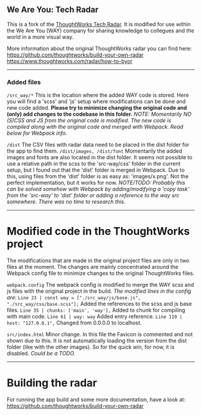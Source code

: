 ## We Are You: Tech Radar

This is a fork of the [ThoughtWorks Tech Radar](https://www.thoughtworks.com/radar).
It is modified for use within the We Are You (WAY) company for sharing knowledge to collegues and the world in a more visual way.

More information about the original ThoughtWorks radar you can find here:
https://github.com/thoughtworks/build-your-own-radar
https://www.thoughtworks.com/radar/how-to-byor

---

### Added files

`/src_way/*`
This is the location where the added WAY code is stored. Here you will find a 'scss' and 'js' setup where modifications can be done and new code added. **Please try to minimize changing the original code and (only) add changes to the codebase in this folder.**
_NOTE: Momentarily NO (S)CSS and JS from the original code is modified. The new code is compiled along with the original code and merged with Webpack. Read below for Webpack info._

`/dist`
The CSV files with radar data need to be placed in the dist folder for the app to find them.
`/dist/images, /dist/font`
Momentarily the added images and fonts are also located in the dist folder.
It seems not possible to use a relative path in the scss to the 'src-way/css' folder in the current setup, but I found out that the 'dist' folder is merged in Webpack. Due to this, using files from the 'dist' folder is as easy as: 'images/x.png'. Not the perfect implementation, but it works for now.
_NOTE/TODO: Probably this can be solved somehow with Webpack by adding/modifying a 'copy task' from the 'src-way' to 'dist' folder or adding a reference to the way src somewhere. There was no time to research this._

---

# Modified code in the ThoughtWorks project

The modifications that are made in the original project files are only in two files at the moment. The changes are mainly concentrated around the Webpack config file to minimize changes to the original ThoughtWorks files.

`webpack.config`
The webpack config is modified to merge the WAY scss and js files with the original project in the build.
_The modified lines in the config are:_
`Line 23 | const way = ["./src_way/js/base.js", "./src_way/css/base.scss"];`
Added the references to the scss and js base files.
`Line 35 | chunks: ['main', 'way'],`
Added to chunk for compiling with main code.
`Line 61 | way: way`
Added entry reference.
`Line 119 | host: "127.0.0.1",`
Changed from 0.0.0.0 to localhost.

`src/index.html`
Minor change. In this file the Favicon is commented and not shown due to this. It is not automatically loading the version from the dist folder (like with the other images). So for the quick win, for now, it is disabled.
_Could be a TODO._

---

# Building the radar

For running the app build and some more documentation, have a look at:
https://github.com/thoughtworks/build-your-own-radar
